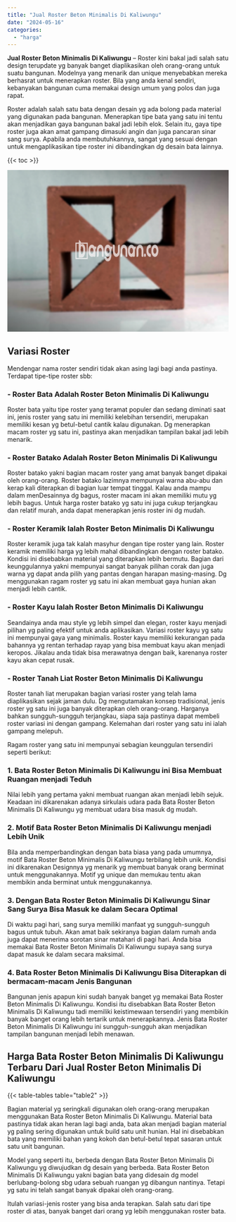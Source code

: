 ```yaml
---
title: "Jual Roster Beton Minimalis Di Kaliwungu"
date: "2024-05-16"
categories: 
  - "harga"
---
```


**Jual Roster Beton Minimalis Di Kaliwungu** – Roster kini bakal jadi salah satu design terupdate yg banyak banget diaplikasikan oleh orang-orang untuk suatu bangunan. Modelnya yang menarik dan unique menyebabkan mereka berhasrat untuk menerapkan roster. Bila yang anda kenal sendiri, kebanyakan bangunan cuma memakai design umum yang polos dan juga rapat.

Roster adalah salah satu bata dengan desain yg ada bolong pada material yang digunakan pada bangunan. Menerapkan tipe bata yang satu ini tentu akan menjadikan gaya bangunan bakal jadi lebih elok. Selain itu, gaya tipe roster juga akan amat gampang dimasuki angin dan juga pancaran sinar sang surya. Apabila anda membutuhkannya, sangat yang sesuai dengan untuk mengaplikasikan tipe roster ini dibandingkan dg desain bata lainnya.

{{< toc >}}

![Jual Roster Beton Minimalis Di Kaliwungu](/images/bata-roster-minimalis-28.png)

## Variasi Roster

Mendengar nama roster sendiri tidak akan asing lagi bagi anda pastinya. Terdapat tipe-tipe roster sbb:

### \- Roster Bata Adalah Roster Beton Minimalis Di Kaliwungu

Roster bata yaitu tipe roster yang teramat populer dan sedang diminati saat ini, jenis roster yang satu ini memiliki kelebihan tersendiri, merupakan memiliki kesan yg betul-betul cantik kalau digunakan. Dg menerapkan macam roster yg satu ini, pastinya akan menjadikan tampilan bakal jadi lebih menarik.

### \- Roster Batako Adalah Roster Beton Minimalis Di Kaliwungu

Roster batako yakni bagian macam roster yang amat banyak banget dipakai oleh orang-orang. Roster batako lazimnya mempunyai warna abu-abu dan kerap kali diterapkan di bagian luar tempat tinggal. Kalau anda mampu dalam menDesainnya dg bagus, roster macam ini akan memiliki mutu yg lebih bagus. Untuk harga roster batako yg satu ini juga cukup terjangkau dan relatif murah, anda dapat menerapkan jenis roster ini dg mudah.

### \- Roster Keramik Ialah Roster Beton Minimalis Di Kaliwungu

Roster keramik juga tak kalah masyhur dengan tipe roster yang lain. Roster keramik memiliki harga yg lebih mahal dibandingkan dengan roster batako. Kondisi ini disebabkan material yang diterapkan lebih bermutu. Bagian dari keunggulannya yakni mempunyai sangat banyak pilihan corak dan juga warna yg dapat anda pilih yang pantas dengan harapan masing-masing. Dg menggunakan ragam roster yg satu ini akan membuat gaya hunian akan menjadi lebih cantik.

### \- Roster Kayu Ialah Roster Beton Minimalis Di Kaliwungu

Seandainya anda mau style yg lebih simpel dan elegan, roster kayu menjadi pilihan yg paling efektif untuk anda aplikasikan. Variasi roster kayu yg satu ini mempunyai gaya yang minimalis. Roster kayu memiliki kekurangan pada bahannya yg rentan terhadap rayap yang bisa membuat kayu akan menjadi keropos. Jikalau anda tidak bisa merawatnya dengan baik, karenanya roster kayu akan cepat rusak.

### \- Roster Tanah Liat Roster Beton Minimalis Di Kaliwungu

Roster tanah liat merupakan bagian variasi roster yang telah lama diaplikasikan sejak jaman dulu. Dg mengutamakan konsep tradisional, jenis roster yg satu ini juga banyak diterapkan oleh orang-orang. Harganya bahkan sungguh-sungguh terjangkau, siapa saja pastinya dapat membeli roster variasi ini dengan gampang. Kelemahan dari roster yang satu ini ialah gampang melepuh.

Ragam roster yang satu ini mempunyai sebagian keunggulan tersendiri seperti berikut:

### 1\. Bata Roster Beton Minimalis Di Kaliwungu ini Bisa Membuat Ruangan menjadi Teduh

Nilai lebih yang pertama yakni membuat ruangan akan menjadi lebih sejuk. Keadaan ini dikarenakan adanya sirkulais udara pada Bata Roster Beton Minimalis Di Kaliwungu yg membuat udara bisa masuk dg mudah.

### 2\. Motif Bata Roster Beton Minimalis Di Kaliwungu menjadi Lebih Unik

Bila anda memperbandingkan dengan bata biasa yang pada umumnya, motif Bata Roster Beton Minimalis Di Kaliwungu terbilang lebih unik. Kondisi ini dikarenakan Designnya yg menarik yg membuat banyak orang berminat untuk menggunakannya. Motif yg unique dan memukau tentu akan membikin anda berminat untuk menggunakannya.

### 3\. Dengan Bata Roster Beton Minimalis Di Kaliwungu Sinar Sang Surya Bisa Masuk ke dalam Secara Optimal

Di waktu pagi hari, sang surya memiliki manfaat yg sungguh-sungguh bagus untuk tubuh. Akan amat baik sekiranya bagian dalam rumah anda juga dapat menerima sorotan sinar matahari di pagi hari. Anda bisa memakai Bata Roster Beton Minimalis Di Kaliwungu supaya sang surya dapat masuk ke dalam secara maksimal.

### 4\. Bata Roster Beton Minimalis Di Kaliwungu Bisa Diterapkan di bermacam-macam Jenis Bangunan

Bangunan jenis apapun kini sudah banyak banget yg memakai Bata Roster Beton Minimalis Di Kaliwungu. Kondisi itu disebabkan Bata Roster Beton Minimalis Di Kaliwungu tadi memiliki keistimewaan tersendiri yang membikin banyak banget orang lebih tertarik untuk menerapkannya. Jenis Bata Roster Beton Minimalis Di Kaliwungu ini sungguh-sungguh akan menjadikan tampilan bangunan menjadi lebih menawan.

## Harga Bata Roster Beton Minimalis Di Kaliwungu Terbaru Dari Jual Roster Beton Minimalis Di Kaliwungu

{{< table-tables table="table2" >}}

Bagian material yg seringkali digunakan oleh orang-orang merupakan menggunakan Bata Roster Beton Minimalis Di Kaliwungu. Material bata pastinya tidak akan heran lagi bagi anda, bata akan menjadi bagian material yg paling sering digunakan untuk build satu unit hunian. Hal ini disebabkan bata yang memiliki bahan yang kokoh dan betul-betul tepat sasaran untuk satu unit bangunan.

Model yang seperti itu, berbeda dengan Bata Roster Beton Minimalis Di Kaliwungu yg diwujudkan dg desain yang berbeda. Bata Roster Beton Minimalis Di Kaliwungu yakni bagian bata yang didesain dg model berlubang-bolong sbg udara sebuah ruangan yg dibangun nantinya. Tetapi yg satu ini telah sangat banyak dipakai oleh orang-orang.

Itulah variasi-jenis roster yang bisa anda terapkan. Salah satu dari tipe roster di atas, banyak banget dari orang yg lebih menggunakan roster bata.
